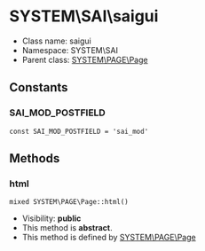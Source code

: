 SYSTEM\SAI\saigui
===============






* Class name: saigui
* Namespace: SYSTEM\SAI
* Parent class: [SYSTEM\PAGE\Page](SYSTEM-PAGE-Page.md)



Constants
----------


### SAI_MOD_POSTFIELD

    const SAI_MOD_POSTFIELD = 'sai_mod'







Methods
-------


### html

    mixed SYSTEM\PAGE\Page::html()





* Visibility: **public**
* This method is **abstract**.
* This method is defined by [SYSTEM\PAGE\Page](SYSTEM-PAGE-Page.md)



